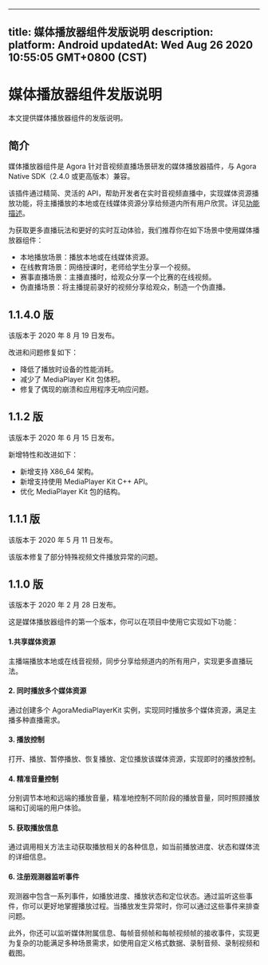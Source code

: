 
---
title: 媒体播放器组件发版说明
description: 
platform: Android
updatedAt: Wed Aug 26 2020 10:55:05 GMT+0800 (CST)
---
# 媒体播放器组件发版说明
本文提供媒体播放器组件的发版说明。

## 简介
媒体播放器组件是 Agora 针对音视频直播场景研发的媒体播放器插件，与 Agora Native SDK（2.4.0 或更高版本）兼容。

该插件通过精简、灵活的 API，帮助开发者在实时音视频直播中，实现媒体资源播放功能，将主播播放的本地或在线媒体资源分享给频道内所有用户欣赏。详见[功能描述](https://docs.agora.io/cn/Interactive%20Broadcast/mediaplayer_android?platform=Android#功能描述)。

为获取更多直播玩法和更好的实时互动体验，我们推荐你在如下场景中使用媒体播放器组件：
- 本地播放场景：播放本地或在线媒体资源。
- 在线教育场景：网络授课时，老师给学生分享一个视频。
- 赛事直播场景：主播直播时，给观众分享一个比赛的在线视频。
- 伪直播场景：将主播提前录好的视频分享给观众，制造一个伪直播。

## 1.1.4.0 版

该版本于 2020 年 8 月 19 日发布。

改进和问题修复如下：
- 降低了播放时设备的性能消耗。
- 减少了 MediaPlayer Kit 包体积。
- 修复了偶现的崩溃和应用程序无响应问题。

## 1.1.2 版

该版本于 2020 年 6 月 15 日发布。

新增特性和改进如下：
- 新增支持 X86_64 架构。
- 新增支持使用 MediaPlayer Kit C++ API。
- 优化 MediaPlayer Kit 包的结构。

## 1.1.1 版

该版本于 2020 年 5 月 11 日发布。

该版本修复了部分特殊视频文件播放异常的问题。

## 1.1.0 版
该版本于 2020 年 2 月 28 日发布。

这是媒体播放器组件的第一个版本，你可以在项目中使用它实现如下功能：

#### 1.共享媒体资源
主播端播放本地或在线音视频，同步分享给频道内的所有用户，实现更多直播玩法。

#### 2. 同时播放多个媒体资源
通过创建多个 AgoraMediaPlayerKit 实例，实现同时播放多个媒体资源，满足主播多种直播需求。

#### 3. 播放控制
打开、播放、暂停播放、恢复播放、定位播放该媒体资源，实现即时的播放控制。

#### 4. 精准音量控制
分别调节本地和远端的播放音量，精准地控制不同阶段的播放音量，同时照顾播放端和订阅端的用户体验。

#### 5. 获取播放信息
通过调用相关方法主动获取播放相关的各种信息，如当前播放进度、状态和媒体流的详细信息。

#### 6. 注册观测器监听事件
观测器中包含一系列事件，如播放进度、播放状态和定位状态。通过监听这些事件，你可以更好地掌握播放过程。当播放发生异常时，你可以通过这些事件来排查问题。

此外，你还可以监听媒体附属信息、每帧音频帧和每帧视频帧的接收事件，实现更为复杂的功能满足多种场景需求，如使用自定义格式数据、录制音频、录制视频和截图。

